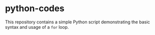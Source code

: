 # python-codes
This repository contains a simple Python script demonstrating the basic syntax and usage of a `for` loop.
